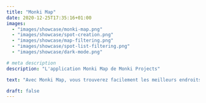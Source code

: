 ```yaml
---
title: "Monki Map"
date: 2020-12-25T17:35:16+01:00
images:
  - "images/showcase/monki-map.png"
  - "images/showcase/spot-creation.png"
  - "images/showcase/map-filtering.png"
  - "images/showcase/spot-list-filtering.png"
  - "images/showcase/dark-mode.png"

# meta description
description: "L'application Monki Map de Monki Projects"

text: "Avec Monki Map, vous trouverez facilement les meilleurs endroits pour vous entraîner. Et si vous voulez vous entraîner avec d'autres, vous le trouverez aussi."

draft: false
---
```

